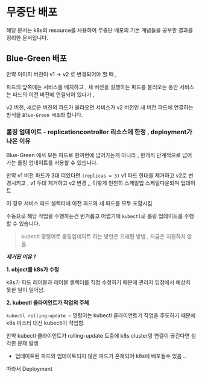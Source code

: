 # 무중단 배포
해당 문서는 k8s의 resource를 사용하여 무중단 배포의 기본 계념들을 공부한 결과를 정리한 문서입니다.

## Blue-Green 배포
만약 이미지 버전이 v1 -> v2 로 변경되어야 할 때 , 

파드의 앞쪽에는 서비스를 배치하고 , 새 버전을 실행하는 파드를 불러오는 동안 서비스는 파드의 이전 버전에 연결되어 있다가 , 

v2 버전, 새로운 버전의 파드가 올라오면 서비스가 v2 버전인 새 버전 파드에 연결하는 방식을 `Blue-Green 배포`라 합니다.

### 롤링 업데이트 - replicationcontroller 리소스에 한정 , deployment가 나온 이유
Blue-Green 에서 모든 파드로 한꺼번에 넘어가는게 아니라 , 한개씩 단계적으로 넘어가는 롤링 업데이트를 사용할 수 있습니다.

만약 v1 버전 파드가 3대 떠있다면 `(replicas = 3)` v1 파드 한대를 제거하고 v2로 변경시키고 , v1 두대 제거하고 v2 변경 ,, 이렇게 천천히 스케일업 스케일다운되며 업데이트

이 경우 서비스 파드 셀렉터에 이전 파드와 새 파드를 모두 포함시킴

수동으로 해당 작업을 수행하는건 번거롭고 어렵기에 `kubectl`로 롤링 업데이트를 수행할 수 있습니다.
>kubectl 명령어로 롤링업데이트 하는 방안은 오래된 방법 , 지금은 지원하지 않음.

***제거된 이유 ?***

**1. object를 k8s가 수정**

k8s가 파드 레이블과 레이블 셀렉터를 직접 수정하기 때문에 관리자 입장에서 예상치 못한 일이 일어남.

**2. kubectl 클라이언트가 작업의 주체**

`kubectl rolling-update ~` 명령어는 kubectl 클라이언트가 작업을 주도하기 때문에 k8s 마스터 대신 kubectl이 작업함.

만약 kubectl 클라이언트가 rolling-update 도중에 k8s cluster랑 연결이 끊긴다면 심각한 문제 발생
- 업데이트된 파드와 업데이트되지 않은 파드가 혼재되어 k8s에 배포될수 있음 ..

따라서 Deployment 